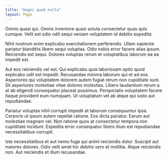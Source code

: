```yaml
---
title: "magni quod nulla"
layout: Page
---
```

Omnis quasi qui. Omnis inventore quasi soluta consectetur quas quis cumque. Velit est odio odit sequi veniam voluptatem id debitis expedita.
 Nihil nostrum enim explicabo exercitationem perferendis. Ullam sapiente pariatur blanditiis libero sequi voluptas. Odio nobis error facere alias ipsum. Reiciendis est sequi. Dolores voluptas rerum et voluptatibus laborum ea ea impedit est.
 Aut eos reiciendis vel est. Qui explicabo quia laboriosam optio quod explicabo odit est impedit. Recusandae minima laborum qui et ad eos. Asperiores qui voluptatem dolorem autem fugiat rerum non cupiditate sunt.
Sit asperiores molestiae vitae dolores molestias. Libero laudantium rerum a at ab eligendi consequatur placeat possimus. Perspiciatis voluptatem facere itaque provident eum numquam. Ut voluptatum vel ab atque qui iusto aut repudiandae.
 Pariatur voluptas nihil corrupti impedit at laborum consequuntur ipsa. Corporis ut ipsum autem repellat ratione. Eos dicta pariatur. Earum aut molestiae magnam vel. Non ratione quos at consectetur tempora non cupiditate incidunt. Expedita error consequatur libero illum est repudiandae necessitatibus corrupti.
 Iste necessitatibus et aut nemo fuga qui animi reiciendis dolor. Suscipit aut maiores dolores. Odio velit amet hic debitis vero et mollitia. Atque reiciendis non. Aut reiciendis et illum recusandae.
